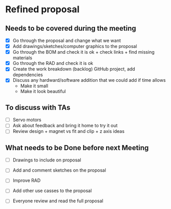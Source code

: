 # Refined proposal

## Needs to be covered during the meeting

- [X] Go through the proposal and change what we want
- [X] Add drawings/sketches/computer graphics to the proposal
- [X] Go through the BOM and check it is ok + check links + find missing materials
- [X] Go through the RAD and check it is ok
- [X] Create the work breakdown (backlog) GitHub project, add dependencies
- [X] Discuss any hardward/software addition that we could add if time allows
    - Make it small
    - Make it look beautiful

## To discuss with TAs

- [ ] Servo motors
- [ ] Ask about feedback and bring it home to try it out
- [ ] Review design + magnet vs fit and clip + z axis ideas

## What needs to be Done before next Meeting

- [ ] Drawings to include on proposal
- [ ] Add and comment sketches on the proposal
- [ ] Improve RAD

- [ ] Add other use casses to the proposal
- [ ] Everyone review and read the full proposal
